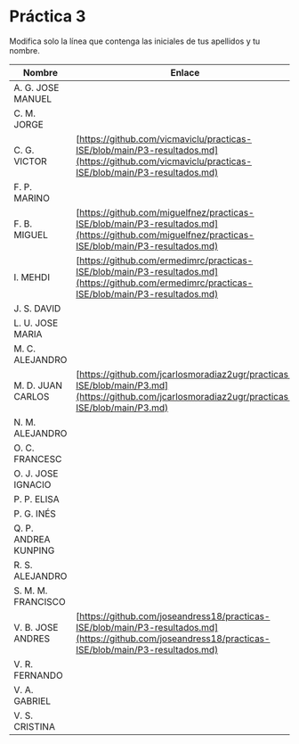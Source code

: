 # Práctica 3

Modifica solo la línea que contenga las iniciales de tus apellidos y tu nombre.

| Nombre       | Enlace                                                                   |
| --------------- | ---------------------------------------------------------- |
| A. G. JOSE MANUEL | <!--enlace-->                                                           |
| C. M. JORGE | <!--enlace-->                                                           |
| C. G. VICTOR | [https://github.com/vicmaviclu/practicas-ISE/blob/main/P3-resultados.md](https://github.com/vicmaviclu/practicas-ISE/blob/main/P3-resultados.md)       |
| F. P. MARINO | <!--enlace-->                                                           |
| F. B. MIGUEL | [https://github.com/miguelfnez/practicas-ISE/blob/main/P3-resultados.md](https://github.com/miguelfnez/practicas-ISE/blob/main/P3-resultados.md)  |
| I. MEHDI | [https://github.com/ermedimrc/practicas-ISE/blob/main/P3-resultados.md](https://github.com/ermedimrc/practicas-ISE/blob/main/P3-resultados.md)   |
| J. S. DAVID | <!--enlace-->                                                           |
| L. U. JOSE MARIA | <!--enlace-->                                                           |
| M. C. ALEJANDRO | <!--enlace-->                                                           |
| M. D. JUAN CARLOS |[https://github.com/jcarlosmoradiaz2ugr/practicas-ISE/blob/main/P3.md](https://github.com/jcarlosmoradiaz2ugr/practicas-ISE/blob/main/P3.md) |
| N. M. ALEJANDRO | <!--enlace-->                                                           |
| O. C. FRANCESC | <!--enlace-->                                                           |
| O. J. JOSE IGNACIO | <!--enlace-->                                                           |
| P. P. ELISA | <!--enlace-->                                                           |
| P. G. INÉS | <!--enlace-->                                                           |
| Q. P. ANDREA KUNPING | <!--enlace-->                                                           |
| R. S. ALEJANDRO | <!--enlace-->                                                           |
| S. M. M. FRANCISCO | <!--enlace-->                                                           |
| V. B. JOSE ANDRES | [https://github.com/joseandress18/practicas-ISE/blob/main/P3-resultados.md](https://github.com/joseandress18/practicas-ISE/blob/main/P3-resultados.md)                                                           |
| V. R. FERNANDO | <!--enlace-->                                                           |
| V. A. GABRIEL | <!--enlace-->                                                           |
| V. S. CRISTINA | <!--enlace-->                                                           |![image](https://github.com/user-attachments/assets/f96160e5-b965-4bb4-8533-e2eb760b4923)
